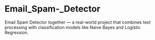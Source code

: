# Email_Spam-_Detector
Email Spam Detector together — a real-world project that combines text processing with classification models like Naive Bayes and Logistic Regression.
